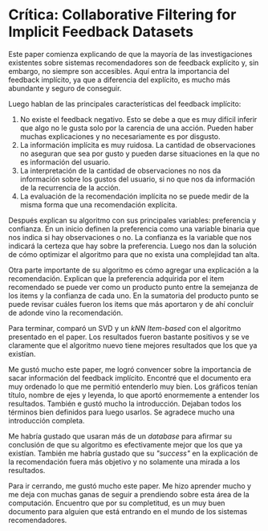 # Crítica: Collaborative Filtering for Implicit Feedback Datasets
Este paper comienza explicando de que la mayoría de las investigaciones existentes sobre sistemas recomendadores son de feedback explícito y, sin embargo, no siempre son accesibles. Aquí entra la importancia del feedback implícito, ya que a diferencia del explícito, es mucho más abundante y seguro de conseguir.

Luego hablan de las principales características del feedback implícito:
1. No existe el feedback negativo. Esto se debe a que es muy difícil inferir que algo no le gusta solo por la carencia de una acción. Pueden haber muchas explicaciones y no necesariamente es por disgusto. 
2. La información implícita es muy ruidosa. La cantidad de observaciones no aseguran que sea por gusto y pueden darse situaciones en la que no es información del usuario.
3. La interpretación de la cantidad de observaciones no nos da información sobre los gustos del usuario, si no que nos da información de la recurrencia de la acción.
4. La evaluación de la recomendación implícita no se puede medir de la misma forma que una recomendación explícita.

Después explican su algoritmo con sus principales variables: preferencia y confianza. En un inicio definen la preferencia como una variable binaria que nos indica si hay observaciones o no. La confianza es la variable que nos indicará la certeza que hay sobre la preferencia. Luego nos dan la solución de cómo optimizar el algoritmo para que no exista una complejidad tan alta.

Otra parte importante de su algoritmo es cómo agregar una explicación a la recomendación. Explican que la preferencia adquirida por el item recomendado se puede ver como un producto punto entre la semejanza de los items y la confianza de cada uno. En la sumatoria del producto punto se puede revisar cuáles fueron los items que más aportaron y de ahí concluír de adonde vino la recomendación.

Para terminar, comparó un SVD y un *kNN Item-based* con el algoritmo presentado en el paper. Los resultados fueron bastante positivos y se ve claramente que el algoritmo nuevo tiene mejores resultados que los que ya existían.

Me gustó mucho este paper, me logró convencer sobre la importancia de sacar información del feedback implícito. Encontré que el documento era muy ordenado lo que me permitió entenderlo muy bien. Los gráficos tenían título, nombre de ejes y leyenda, lo que aportó enormemente a entender los resultados. También e gustó mucho la introducción. Dejaban todos los términos bien definidos para luego usarlos. Se agradece mucho una introducción completa.

Me habría gustado que usaran más de un *database* para afirmar su conclusión de que su algoritmo es efectivamente mejor que los que ya existían. También me habría gustado que su *"success"* en la explicación de la recomendación fuera más objetivo y no solamente una mirada a los resultados.

Para ir cerrando, me gustó mucho este paper. Me hizo aprender mucho y me deja con muchas ganas de seguir a prendiendo sobre esta área de la computación. Encuentro que por su completitud, es un muy buen documento para alguien que está entrando en el mundo de los sistemas recomendadores.